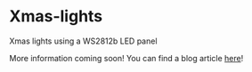 # Xmas-lights
Xmas lights using a WS2812b LED panel

More information coming soon! You can find a blog article [here](https://goo.gl/aNGNXm)!